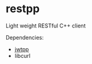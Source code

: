 # restpp
Light weight RESTful C++ client

Dependencies:
  - [jwtpp](https://github.com/atroian/jwtpp)
  - libcurl
